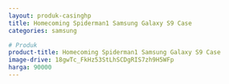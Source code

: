 ```yaml
---
layout: produk-casinghp
title: Homecoming Spiderman1 Samsung Galaxy S9 Case
categories: samsung

# Produk
product-title: Homecoming Spiderman1 Samsung Galaxy S9 Case
image-drive: 18gwTc_FkHz53StLhSCDgRIS7zh9H5WFp
harga: 90000
---
```

